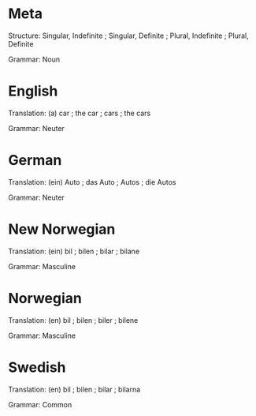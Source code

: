 Meta
====

Structure: Singular, Indefinite ; Singular, Definite ; Plural, Indefinite ; Plural, Definite

Grammar:   Noun



English
=======

Translation: (a) car ; the car ; cars ; the cars

Grammar:     Neuter



German
======

Translation: (ein) Auto ; das Auto ; Autos ; die Autos

Grammar:     Neuter



New Norwegian
=============

Translation: (ein) bil ; bilen ; bilar ; bilane

Grammar:     Masculine



Norwegian
=========

Translation: (en) bil ; bilen ; biler ; bilene

Grammar:     Masculine



Swedish
=======

Translation: (en) bil ; bilen ; bilar ; bilarna

Grammar:     Common
